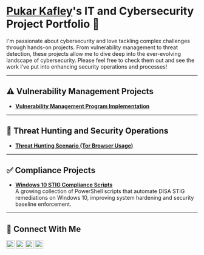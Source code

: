 # <a href="https://www.linkedin.com/in/pukar-kafley/">Pukar Kafley</a>'s IT and Cybersecurity Project Portfolio 🔐

I'm passionate about cybersecurity and love tackling complex challenges through hands-on projects. From vulnerability management to threat detection, these projects allow me to dive deep into the ever-evolving landscape of cybersecurity. Please feel free to check them out and see the work I’ve put into enhancing security operations and processes!

---

## ⚠️ Vulnerability Management Projects

- **[Vulnerability Management Program Implementation](https://github.com/Pukarkafley21/Vulnerability-Management-Program)**

---

## 🚨 Threat Hunting and Security Operations

- **[Threat Hunting Scenario (Tor Browser Usage)](https://github.com/Pukarkafley21/Threat-Hunting-Scenario-TOR)**

---

## ✅ Compliance Projects

- **[Windows 10 STIG Compliance Scripts](https://github.com/Pukarkafley21/STIG-Compliance-Wn10)**  
  A growing collection of PowerShell scripts that automate DISA STIG remediations on Windows 10, improving system hardening and security baseline enforcement.

---

## 🤳 Connect With Me

[<img align="left" alt="___________ | YouTube" width="22px" src="https://cdn.jsdelivr.net/npm/simple-icons@v3/icons/youtube.svg" />][youtube]
[<img align="left" alt="___________ | Twitter" width="22px" src="https://cdn.jsdelivr.net/npm/simple-icons@v3/icons/twitter.svg" />][twitter]
[<img align="left" alt="Pukar's LinkedIn | LinkedIn" width="22px" src="https://cdn.jsdelivr.net/npm/simple-icons@v3/icons/linkedin.svg" />][linkedin]
[<img align="left" alt="___________ | Instagram" width="22px" src="https://cdn.jsdelivr.net/npm/simple-icons@v3/icons/instagram.svg" />][instagram]

[twitter]: https://twitter.com/___________
[youtube]: https://www.youtube.com/c/___________
[instagram]: https://www.instagram.com/___________
[linkedin]: https://www.linkedin.com/in/pukar-kafley/
